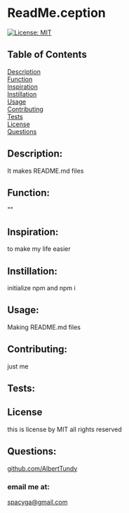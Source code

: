 
  # ReadMe.ception
  [![License: MIT](https://img.shields.io/badge/License-MIT-yellow.svg)](https://opensource.org/licenses/MIT)
  ## Table of Contents 
  [Description](#Description)<br/>
  [Function](#Function)<br/>
  [Inspiration](#Inspiration)<br/>
  [Instillation](#Instillation)<br/>
  [Usage](#Usage)<br/>
  [Contributing](#Contributing)<br/>
  [Tests](#Tests)<br/>
  [License](#License)<br/>
  [Questions](#Questions)<br/>


  ## Description: 
  It makes README.md files <br/>
  ## Function:
  ""<br/>
  ## Inspiration: 
  to make my life easier <br/>
  ## Instillation: 
  initialize npm and npm i<br/>
  ## Usage: 
  Making README.md files<br/>
  ## Contributing:
  just me
  ## Tests:
  ## License<br/>
this is license by MIT all rights reserved
  ## Questions: 
  [github.com/AlbertTundy](http://github.com/AlbertTundy)<br/>
  ### email me at: 
  spacyga@gmail.com
  
